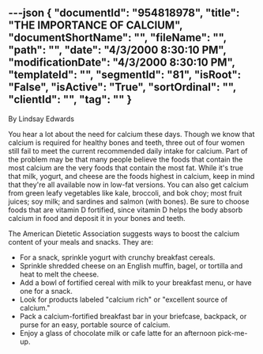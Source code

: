 ---json
{
  "documentId": "954818978",
  "title": "THE IMPORTANCE OF CALCIUM",
  "documentShortName": "",
  "fileName": "",
  "path": "",
  "date": "4/3/2000 8:30:10 PM",
  "modificationDate": "4/3/2000 8:30:10 PM",
  "templateId": "",
  "segmentId": "81",
  "isRoot": "False",
  "isActive": "True",
  "sortOrdinal": "",
  "clientId": "",
  "tag": ""
}
---

By Lindsay Edwards 
 
You hear a lot about the need for calcium these days. Though we know that calcium is required for healthy bones and teeth, three out of four women still fail to meet the current recommended daily intake for calcium. Part of the problem may be that many people believe the foods that contain the most calcium are the very foods that contain the most fat. While it's true that milk, yogurt, and cheese are the foods highest in calcium, keep in mind that they're all available now in low-fat versions. You can also get calcium from green leafy vegetables like kale, broccoli, and bok choy; most fruit juices; soy milk; and sardines and salmon (with bones). Be sure to choose foods that are vitamin D fortified, since vitamin D helps the body absorb calcium in food and deposit it in your bones and teeth.

The American Dietetic Association suggests ways to boost the calcium content of your meals and snacks. They are: 
- For a snack, sprinkle yogurt with crunchy breakfast cereals. 
- Sprinkle shredded cheese on an English muffin, bagel, or tortilla 
and heat to melt the cheese. 
- Add a bowl of fortified cereal with milk to your breakfast menu, or have one for a snack. 
- Look for products labeled &quot;calcium rich&quot; or &quot;excellent source of 
calcium.&quot; 
- Pack a calcium-fortified breakfast bar in your briefcase, backpack, or purse for an easy, portable source of calcium. 
- Enjoy a glass of chocolate milk or cafe latte for an afternoon 
pick-me-up.
